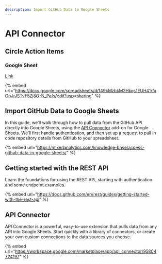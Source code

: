 ```yaml
---
description: Import GitHub Data to Google Sheets
---
```


# API Connector

## Circle Action Items

### Google Sheet

[Link](https://docs.google.com/spreadsheets/d/149kMzbkM2Hkqs1EUH41rfaOnJrJSTvF5Zj8O-N\_Pafs/edit?usp=sharing)

{% embed url="https://docs.google.com/spreadsheets/d/149kMzbkM2Hkqs1EUH41rfaOnJrJSTvF5Zj8O-N_Pafs/edit?usp=sharing" %}

##

## Import GitHub Data to Google Sheets

In this guide, we’ll walk through how to pull data from the GitHub API directly into Google Sheets, using the [API Connector](https://mixedanalytics.com/api-connector/) add-on for Google Sheets. We’ll first handle authentication, and then set up a request to pull in code repository details from GitHub to your spreadsheet.

{% embed url="https://mixedanalytics.com/knowledge-base/access-github-data-in-google-sheets/" %}

## Getting started with the REST API

Learn the foundations for using the REST API, starting with authentication and some endpoint examples.

{% embed url="https://docs.github.com/en/rest/guides/getting-started-with-the-rest-api" %}

## API Connector

API Connector is a powerful, easy-to-use extension that pulls data from any API into Google Sheets. Start quickly with a library of connectors, or create your own custom connections to the data sources you choose.

{% embed url="https://workspace.google.com/marketplace/app/api_connector/95804724197" %}


